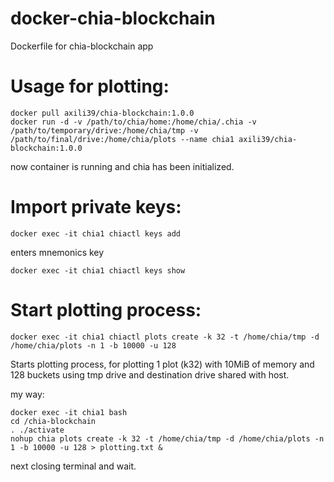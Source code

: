 # docker-chia-blockchain
Dockerfile for chia-blockchain app

Usage for plotting:
===============
```
docker pull axili39/chia-blockchain:1.0.0
docker run -d -v /path/to/chia/home:/home/chia/.chia -v /path/to/temporary/drive:/home/chia/tmp -v /path/to/final/drive:/home/chia/plots --name chia1 axili39/chia-blockchain:1.0.0
```

now container is running and chia has been initialized.

Import private keys:
================
```
docker exec -it chia1 chiactl keys add 
```
enters  mnemonics key
```
docker exec -it chia1 chiactl keys show
```

Start plotting process:
==================
```
docker exec -it chia1 chiactl plots create -k 32 -t /home/chia/tmp -d /home/chia/plots -n 1 -b 10000 -u 128
```

Starts plotting process, for plotting 1 plot (k32) with 10MiB of memory and 128 buckets using tmp drive and destination drive shared with host.

my way:
```
docker exec -it chia1 bash
cd /chia-blockchain
. ./activate
nohup chia plots create -k 32 -t /home/chia/tmp -d /home/chia/plots -n 1 -b 10000 -u 128 > plotting.txt &
```
next closing terminal and wait.
